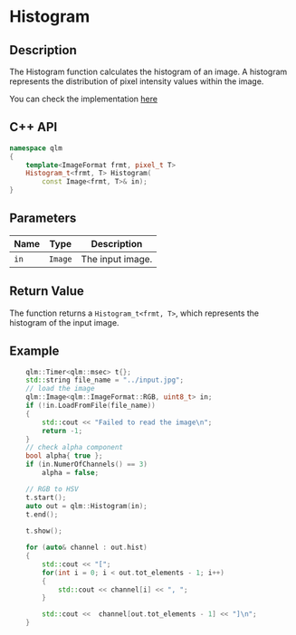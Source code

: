 # Histogram
## Description
The Histogram function calculates the histogram of an image. A histogram represents the distribution of pixel intensity values within the image.

You can check the implementation [here](../../../../source/Histogram.cpp)

## C++ API
```c++
namespace qlm
{
	template<ImageFormat frmt, pixel_t T>
	Histogram_t<frmt, T> Histogram(
		const Image<frmt, T>& in);
}
```

## Parameters

| Name                  | Type          | Description                                                                                               |
|-----------------------|---------------|-----------------------------------------------------------------------------------------------------------|
| `in`                  | `Image`       | The input image.                                                                                          |


## Return Value
The function returns a `Histogram_t<frmt, T>`, which represents the histogram of the input image. 


## Example
```c++
    qlm::Timer<qlm::msec> t{};
	std::string file_name = "../input.jpg";
	// load the image
	qlm::Image<qlm::ImageFormat::RGB, uint8_t> in;
	if (!in.LoadFromFile(file_name))
	{
		std::cout << "Failed to read the image\n";
		return -1;
	}
	// check alpha component
	bool alpha{ true };
	if (in.NumerOfChannels() == 3)
		alpha = false;

	// RGB to HSV
	t.start();
	auto out = qlm::Histogram(in);
	t.end();
	
	t.show();

    for (auto& channel : out.hist) 
    {
        std::cout << "[";
        for(int i = 0; i < out.tot_elements - 1; i++)
        {
            std::cout << channel[i] << ", ";
        }

        std::cout <<  channel[out.tot_elements - 1] << "]\n";
    }
```